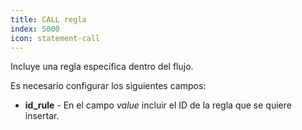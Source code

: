 ```yaml
---
title: CALL regla
index: 5000
icon: statement-call
---
```


Incluye una regla específica dentro del flujo.

Es necesario configurar los siguientes campos:

- **id_rule** - En el campo *value* incluir el ID de la regla que se quiere insertar.